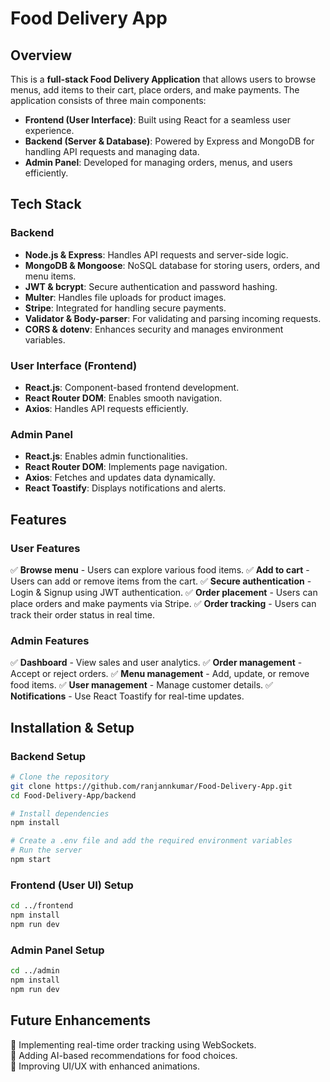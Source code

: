 # Food Delivery App

## Overview
This is a **full-stack Food Delivery Application** that allows users to browse menus, add items to their cart, place orders, and make payments. The application consists of three main components:
- **Frontend (User Interface)**: Built using React for a seamless user experience.
- **Backend (Server & Database)**: Powered by Express and MongoDB for handling API requests and managing data.
- **Admin Panel**: Developed for managing orders, menus, and users efficiently.

## Tech Stack
### Backend
- **Node.js & Express**: Handles API requests and server-side logic.
- **MongoDB & Mongoose**: NoSQL database for storing users, orders, and menu items.
- **JWT & bcrypt**: Secure authentication and password hashing.
- **Multer**: Handles file uploads for product images.
- **Stripe**: Integrated for handling secure payments.
- **Validator & Body-parser**: For validating and parsing incoming requests.
- **CORS & dotenv**: Enhances security and manages environment variables.

### User Interface (Frontend)
- **React.js**: Component-based frontend development.
- **React Router DOM**: Enables smooth navigation.
- **Axios**: Handles API requests efficiently.

### Admin Panel
- **React.js**: Enables admin functionalities.
- **React Router DOM**: Implements page navigation.
- **Axios**: Fetches and updates data dynamically.
- **React Toastify**: Displays notifications and alerts.

## Features
### User Features
✅ **Browse menu** - Users can explore various food items.
✅ **Add to cart** - Users can add or remove items from the cart.
✅ **Secure authentication** - Login & Signup using JWT authentication.
✅ **Order placement** - Users can place orders and make payments via Stripe.
✅ **Order tracking** - Users can track their order status in real time.

### Admin Features
✅ **Dashboard** - View sales and user analytics.
✅ **Order management** - Accept or reject orders.
✅ **Menu management** - Add, update, or remove food items.
✅ **User management** - Manage customer details.
✅ **Notifications** - Use React Toastify for real-time updates.

## Installation & Setup

### Backend Setup
```bash
# Clone the repository
git clone https://github.com/ranjannkumar/Food-Delivery-App.git
cd Food-Delivery-App/backend

# Install dependencies
npm install

# Create a .env file and add the required environment variables
# Run the server
npm start
```

### Frontend (User UI) Setup
```bash
cd ../frontend
npm install
npm run dev
```

### Admin Panel Setup
```bash
cd ../admin
npm install
npm run dev
```

## Future Enhancements
🚀 Implementing real-time order tracking using WebSockets.  
🚀 Adding AI-based recommendations for food choices.  
🚀 Improving UI/UX with enhanced animations.



